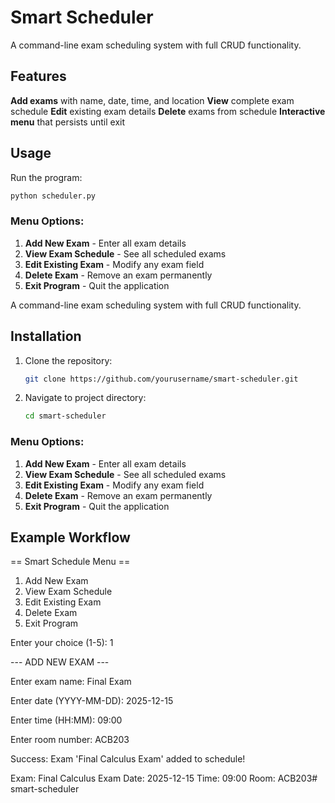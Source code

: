 # Smart Scheduler
A command-line exam scheduling system with full CRUD functionality.

## Features
**Add exams** with name, date, time, and location
**View** complete exam schedule
**Edit** existing exam details
 **Delete** exams from schedule
 **Interactive menu** that persists until exit

## Usage
Run the program:
```bash
python scheduler.py
```
### Menu Options:
1. **Add New Exam** - Enter all exam details
2. **View Exam Schedule** - See all scheduled exams
3. **Edit Existing Exam** - Modify any exam field
4. **Delete Exam** - Remove an exam permanently
5. **Exit Program** - Quit the application

A command-line exam scheduling system with full CRUD functionality.
## Installation

1. Clone the repository:
   ```bash
   git clone https://github.com/yourusername/smart-scheduler.git
   ```
2. Navigate to project directory:
   ```bash
   cd smart-scheduler
   ```

### Menu Options:
1. **Add New Exam** - Enter all exam details
2. **View Exam Schedule** - See all scheduled exams
3. **Edit Existing Exam** - Modify any exam field
4. **Delete Exam** - Remove an exam permanently
5. **Exit Program** - Quit the application

## Example Workflow

== Smart Schedule Menu ==
1. Add New Exam
2. View Exam Schedule
3. Edit Existing Exam
4. Delete Exam
5. Exit Program

Enter your choice (1-5): 1

--- ADD NEW EXAM ---


Enter exam name: Final Exam


Enter date (YYYY-MM-DD): 2025-12-15


Enter time (HH:MM): 09:00


Enter room number: ACB203


Success: Exam 'Final Calculus Exam' added to schedule!

Exam: Final Calculus Exam
Date: 2025-12-15
Time: 09:00
Room: ACB203# smart-scheduler
